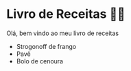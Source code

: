 # Livro de Receitas :cook:
Olá, bem vindo ao meu livro de receitas
 - Strogonoff de frango
 - Pavê 
 - Bolo de cenoura
